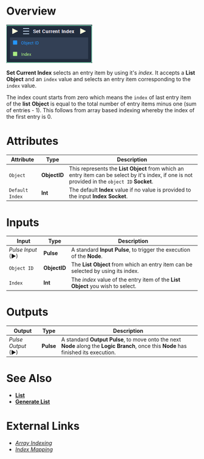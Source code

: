 # Overview

![The Set Current Index Node.](../../../.gitbook/assets/toolbox/incari/list/set-current-index.PNG)


**Set Current Index** selects an entry item by using it's *index*. It accepts a **List** **Object** and an `index` value and selects an entry item corresponding to the `index` value. 

The index count starts from zero which means the `index` of last entry item of the **list** **Object** is equal to the total number of entry items minus one (sum of entries - 1). This follows from array based indexing whereby the index of the first entry is 0.

# Attributes

|Attribute|Type|Description|
|---|---|---|
|`Object`|**ObjectID**|This represents the **List** **Object** from which an entry item can be select by it's index, if one is not provided in the `object ID` **Socket**.|
|`Default Index`|**Int**|The default **Index** value if no value is provided to the input **Index** **Socket**. |

# Inputs

|Input|Type|Description|
|---|---|---|
|*Pulse Input* (►)|**Pulse**|A standard **Input Pulse**, to trigger the execution of the **Node**.|
|`Object ID`|**ObjectID**|The **List** **Object** from which an entry item can be selected by using its index.|
|`Index`|**Int**|The *index* value of the entry item of the **List** **Object** you wish to select. |

# Outputs

|Output|Type|Description|
|---|---|---|
|*Pulse Output* (►)|**Pulse**|A standard **Output Pulse**, to move onto the next **Node** along the **Logic Branch**, once this **Node** has finished its execution.|

# See Also
- [**List**](objects/scene-objects/list.md)
- [**Generate List**](generate-list.md)
 
# External Links
- [*Array Indexing*](https://en.wikipedia.org/wiki/Array_data_structure)
- [*Index Mapping*](https://en.wikipedia.org/wiki/Index_mapping)
